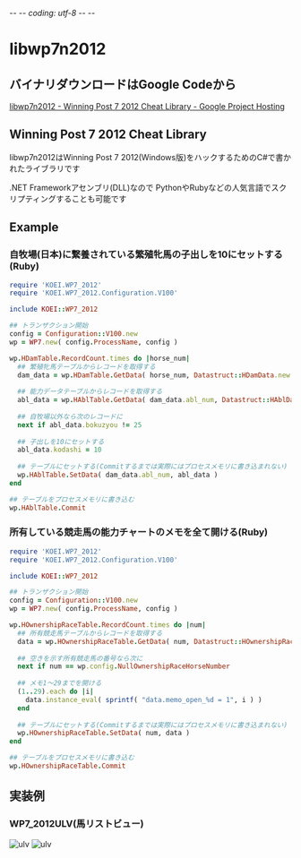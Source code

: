 -- -*- coding: utf-8 -*- --

libwp7n2012
===========

バイナリダウンロードはGoogle Codeから
-----------
[libwp7n2012 - Winning Post 7 2012 Cheat Library - Google Project Hosting](http://code.google.com/p/libwp7n2012/)



Winning Post 7 2012 Cheat Library
-----------

 libwp7n2012はWinning Post 7 2012(Windows版)をハックするためのC#で書かれたライブラリです

.NET Frameworkアセンブリ(DLL)なので
PythonやRubyなどの人気言語でスクリプティングすることも可能です

[IronPython]: http://ironpython.codeplex.com/ "IronPython"
[IronRuby]: http://ironruby.net/ "IronRuby.net"


Example
-----------

### 自牧場(日本)に繋養されている繁殖牝馬の子出しを10にセットする(Ruby)

```ruby
require 'KOEI.WP7_2012'
require 'KOEI.WP7_2012.Configuration.V100'

include KOEI::WP7_2012

## トランザクション開始
config = Configuration::V100.new
wp = WP7.new( config.ProcessName, config )

wp.HDamTable.RecordCount.times do |horse_num|
  ## 繁殖牝馬テーブルからレコードを取得する
  dam_data = wp.HDamTable.GetData( horse_num, Datastruct::HDamData.new )
  
  ## 能力データテーブルからレコードを取得する
  abl_data = wp.HAblTable.GetData( dam_data.abl_num, Datastruct::HAblData.new )
  
  ## 自牧場以外なら次のレコードに
  next if abl_data.bokuzyou != 25
  
  ## 子出しを10にセットする
  abl_data.kodashi = 10
  
  ## テーブルにセットする(Commitするまでは実際にはプロセスメモリに書き込まれない)
  wp.HAblTable.SetData( dam_data.abl_num, abl_data )
end

## テーブルをプロセスメモリに書き込む
wp.HAblTable.Commit
```

### 所有している競走馬の能力チャートのメモを全て開ける(Ruby)

```ruby
require 'KOEI.WP7_2012'
require 'KOEI.WP7_2012.Configuration.V100'

include KOEI::WP7_2012

## トランザクション開始
config = Configuration::V100.new
wp = WP7.new( config.ProcessName, config )

wp.HOwnershipRaceTable.RecordCount.times do |num|
  ## 所有競走馬テーブルからレコードを取得する
  data = wp.HOwnershipRaceTable.GetData( num, Datastruct::HOwnershipRaceData.new )
  
  ## 空きを示す所有競走馬の番号なら次に
  next if num == wp.config.NullOwnershipRaceHorseNumber
  
  ## メモ1～29までを開ける
  (1..29).each do |i|
    data.instance_eval( sprintf( "data.memo_open_%d = 1", i ) )
  end
  
  ## テーブルにセットする(Commitするまでは実際にはプロセスメモリに書き込まれない)
  wp.HOwnershipRaceTable.SetData( num, data )
end

## テーブルをプロセスメモリに書き込む
wp.HOwnershipRaceTable.Commit
```


実装例
-----------

### WP7_2012ULV(馬リストビュー)

![ulv](http://img696.imageshack.us/img696/3156/clip1c.png?test=1)
![ulv](http://img7.imageshack.us/img7/9321/clip2w.png)
